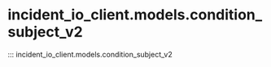 # incident_io_client.models.condition_subject_v2

::: incident_io_client.models.condition_subject_v2
